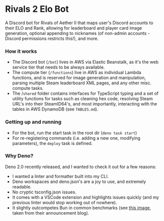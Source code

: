 # Rivals 2 Elo Bot

A Discord bot for Rivals of Aether II that maps user's Discord accounts to their
ELO and Rank, allowing for leaderboard and player card image generation,
optional appending to nicknames (of non-admin accounts - Discord permissions
restricts this!), and more.

### How it works

- The Discord bot (`/bot`) lives in AWS via Elastic Beanstalk, as it's the web
  service tier that needs to be always available.
- The compute tier (`/functions`) live in AWS as individual Lambda functions,
  and is reserved for image generation and manipulation, parsing multiple Steam
  leaderboard XML pages, and any other misc. compute tasks.
- The /`shared` folder contains interfaces for TypeScript typing and a set of
  utility functions for tasks such as cleaning hex code, resolving Steam URL's
  into their SteamID64's, and most importantly, interacting with the tables in
  AWS DynamoDB (see `TABLES.md`).

### Getting up and running

- For the bot, run the start task in the root dir (`deno task start`)
- For re-registering commands (i.e. adding a new one, modifying parameters), the `deploy` task is defined.

### Why Deno?

Deno 2.0 recently released, and I wanted to check it out for a few reasons:

- I wanted a linter and formatter built into my CLI.
- Deno workspaces and deno.json's are a joy to use, and extremely readable.
- No cryptic tsconfig.json issues.
- It comes with a VSCode extension and highlights issues quickly (and my
  previous linter would stop working out of nowhere).
- It slightly outcompetes Bun in common benchmarks (see
  [this image](https://deno.com/blog/v2.0/deno-perf-charts-3x3.png), taken from
  their announcement blog).
